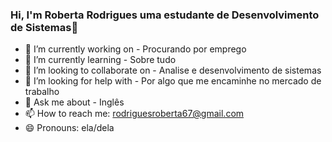 ### Hi, I'm Roberta Rodrigues uma estudante de Desenvolvimento de Sistemas👋

- 🔭 I’m currently working on - Procurando por emprego
- 🌱 I’m currently learning - Sobre tudo 
- 👯 I’m looking to collaborate on - Analise e desenvolvimento de sistemas
- 🤔 I’m looking for help with - Por algo que me encaminhe no mercado de  trabalho
- 💬 Ask me about - Inglês
- 📫 How to reach me: rodriguesroberta67@gmail.com
- 😄 Pronouns: ela/dela


